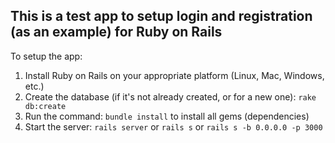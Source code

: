 This is a test app to setup login and registration (as an example) for Ruby on Rails
---
To setup the app:

1. Install Ruby on Rails on your appropriate platform (Linux, Mac, Windows, etc.)
2. Create the database (if it's not already created, or for a new one): `rake db:create`
3. Run the command: `bundle install` to install all gems (dependencies)
4. Start the server: `rails server` or `rails s` or `rails s -b 0.0.0.0 -p 3000`